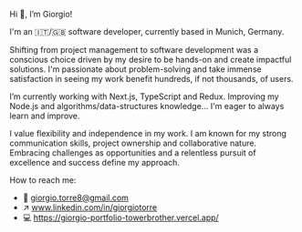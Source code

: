 Hi 👋, I’m Giorgio!

I'm an :it:/:gb: software developer, currently based in Munich, Germany. 

Shifting from project management to software development was a conscious choice driven by my desire to be hands-on and create impactful solutions. I'm passionate about problem-solving and take immense satisfaction in seeing my work benefit hundreds, if not thousands, of users.

I’m currently working with Next.js, TypeScript and Redux. Improving my Node.js and algorithms/data-structures knowledge... I'm eager to always learn and improve. 

I value flexibility and independence in my work. I am known for my strong communication skills, project ownership and collaborative nature. Embracing challenges as opportunities and a relentless pursuit of excellence and success define my approach.

How to reach me:
  - 📧 giorgio.torre8@gmail.com
  - ↗️ www.linkedin.com/in/giorgiotorre
  - 💻 https://giorgio-portfolio-towerbrother.vercel.app/
